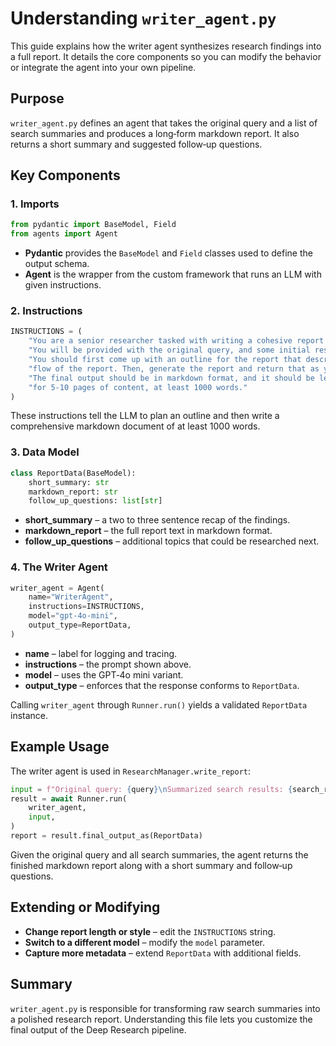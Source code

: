# Understanding `writer_agent.py`

This guide explains how the writer agent synthesizes research findings into a full report. It details the core components so you can modify the behavior or integrate the agent into your own pipeline.

## Purpose

`writer_agent.py` defines an agent that takes the original query and a list of search summaries and produces a long‑form markdown report. It also returns a short summary and suggested follow‑up questions.

## Key Components

### 1. Imports
```python
from pydantic import BaseModel, Field
from agents import Agent
```
* **Pydantic** provides the `BaseModel` and `Field` classes used to define the output schema.
* **Agent** is the wrapper from the custom framework that runs an LLM with given instructions.

### 2. Instructions
```python
INSTRUCTIONS = (
    "You are a senior researcher tasked with writing a cohesive report for a research query. "
    "You will be provided with the original query, and some initial research done by a research assistant.\n"
    "You should first come up with an outline for the report that describes the structure and "
    "flow of the report. Then, generate the report and return that as your final output.\n"
    "The final output should be in markdown format, and it should be lengthy and detailed. Aim "
    "for 5-10 pages of content, at least 1000 words."
)
```
These instructions tell the LLM to plan an outline and then write a comprehensive markdown document of at least 1000 words.

### 3. Data Model
```python
class ReportData(BaseModel):
    short_summary: str
    markdown_report: str
    follow_up_questions: list[str]
```
* **short_summary** – a two to three sentence recap of the findings.
* **markdown_report** – the full report text in markdown format.
* **follow_up_questions** – additional topics that could be researched next.

### 4. The Writer Agent
```python
writer_agent = Agent(
    name="WriterAgent",
    instructions=INSTRUCTIONS,
    model="gpt-4o-mini",
    output_type=ReportData,
)
```
* **name** – label for logging and tracing.
* **instructions** – the prompt shown above.
* **model** – uses the GPT‑4o mini variant.
* **output_type** – enforces that the response conforms to `ReportData`.

Calling `writer_agent` through `Runner.run()` yields a validated `ReportData` instance.

## Example Usage
The writer agent is used in `ResearchManager.write_report`:
```python
input = f"Original query: {query}\nSummarized search results: {search_results}"
result = await Runner.run(
    writer_agent,
    input,
)
report = result.final_output_as(ReportData)
```
Given the original query and all search summaries, the agent returns the finished markdown report along with a short summary and follow‑up questions.

## Extending or Modifying
* **Change report length or style** – edit the `INSTRUCTIONS` string.
* **Switch to a different model** – modify the `model` parameter.
* **Capture more metadata** – extend `ReportData` with additional fields.

## Summary
`writer_agent.py` is responsible for transforming raw search summaries into a polished research report. Understanding this file lets you customize the final output of the Deep Research pipeline.

